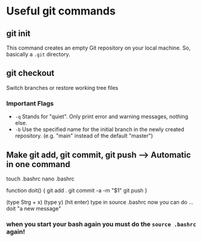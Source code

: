 # Useful git commands

## git init
This command creates an empty Git repository on your local machine. So, basically a ```.git``` directory.

## git checkout
Switch branches or restore working tree files

### Important Flags
- ```-q``` Stands for "quiet". Only print error and warning messages, nothing else.
- ```-b``` Use the specified name for the initial branch in the newly created repository. (e.g. "main" instead of the default "master")

## Make git add, git commit, git push --> Automatic in one command
touch .bashrc
nano .bashrc

function doit() {
	git add .
	git commit -a -m "$1"
	git push
}

(type Strg + x)
(type y)
(hit enter)
type in source .bashrc
now you can do ...  doit "a new message"
### when you start your bash again you must do the ```source .bashrc``` again!
